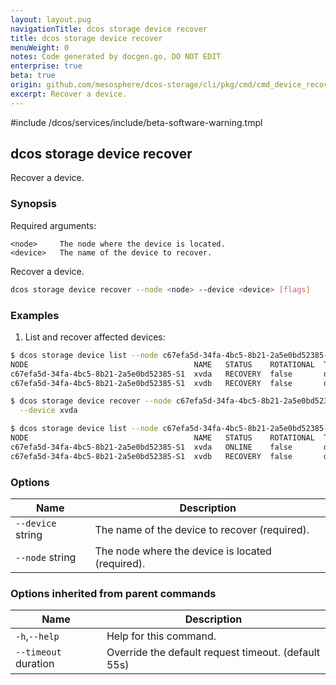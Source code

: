 ```yaml
---
layout: layout.pug
navigationTitle: dcos storage device recover
title: dcos storage device recover
menuWeight: 0
notes: Code generated by docgen.go, DO NOT EDIT
enterprise: true
beta: true
origin: github.com/mesosphere/dcos-storage/cli/pkg/cmd/cmd_device_recover.go
excerpt: Recover a device.
---
```

#include /dcos/services/include/beta-software-warning.tmpl

## dcos storage device recover

Recover a device.

### Synopsis

Required arguments:

    <node>     The node where the device is located.
    <device>   The name of the device to recover.

Recover a device.

```bash
dcos storage device recover --node <node> --device <device> [flags]
```

### Examples

1. List and recover affected devices:

```bash
$ dcos storage device list --node c67efa5d-34fa-4bc5-8b21-2a5e0bd52385-S1
NODE                                     NAME   STATUS    ROTATIONAL  TYPE
c67efa5d-34fa-4bc5-8b21-2a5e0bd52385-S1  xvda   RECOVERY  false       disk
c67efa5d-34fa-4bc5-8b21-2a5e0bd52385-S1  xvdb   RECOVERY  false       disk

$ dcos storage device recover --node c67efa5d-34fa-4bc5-8b21-2a5e0bd52385-S1 \
  --device xvda

$ dcos storage device list --node c67efa5d-34fa-4bc5-8b21-2a5e0bd52385-S1
NODE                                     NAME   STATUS    ROTATIONAL  TYPE
c67efa5d-34fa-4bc5-8b21-2a5e0bd52385-S1  xvda   ONLINE    false       disk
c67efa5d-34fa-4bc5-8b21-2a5e0bd52385-S1  xvdb   RECOVERY  false       disk
```

### Options

Name | Description
--- | ---
`--device` string | The name of the device to recover (required).
`--node` string | The node where the device is located (required).

### Options inherited from parent commands

Name | Description
--- | ---
`-h`,`--help` | Help for this command.
`--timeout` duration | Override the default request timeout. (default 55s)

